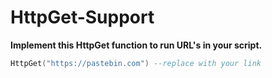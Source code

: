 # HttpGet-Support

**Implement this HttpGet function to run URL's in your script.**

```lua
HttpGet("https://pastebin.com") --replace with your link
```
